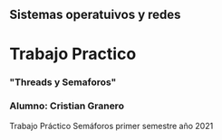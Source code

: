## Sistemas operatuivos y redes ##
# Trabajo Practico   #
### "Threads y Semaforos"  ###

### Alumno: Cristian Granero ###

Trabajo Práctico Semáforos primer semestre año 2021
